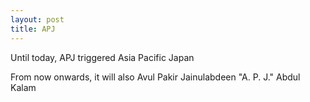 ```yaml
---
layout: post
title: APJ
---
```


Until today, APJ triggered Asia Pacific Japan 

From now onwards, it will also Avul Pakir Jainulabdeen "A. P. J." Abdul Kalam 
